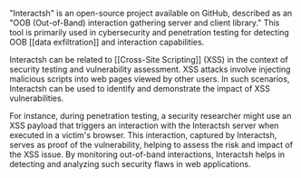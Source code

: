 "Interactsh" is an open-source project available on GitHub, described as an "OOB (Out-of-Band) interaction gathering server and client library." This tool is primarily used in cybersecurity and penetration testing for detecting OOB [[data exfiltration]] and interaction capabilities. 

Interactsh can be related to [[Cross-Site Scripting]] (XSS) in the context of security testing and vulnerability assessment. XSS attacks involve injecting malicious scripts into web pages viewed by other users. In such scenarios, Interactsh can be used to identify and demonstrate the impact of XSS vulnerabilities.

For instance, during penetration testing, a security researcher might use an XSS payload that triggers an interaction with the Interactsh server when executed in a victim's browser. This interaction, captured by Interactsh, serves as proof of the vulnerability, helping to assess the risk and impact of the XSS issue. By monitoring out-of-band interactions, Interactsh helps in detecting and analyzing such security flaws in web applications.


